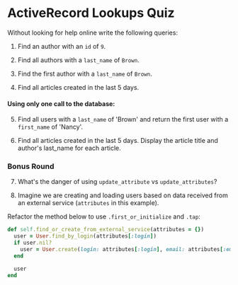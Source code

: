 # ActiveRecord Lookups Quiz

Without looking for help online write the following queries:

1. Find an author with an `id` of `9`.

2. Find all authors with a `last_name` of `Brown`.

3. Find the first author with a `last_name` of `Brown`.

4. Find all articles created in the last 5 days.


#### Using only one call to the database:

5. Find all users with a `last_name` of 'Brown' and return the first user with a `first_name` of 'Nancy'.

6. Find all articles created in the last 5 days. Display the article title and author's last_name for each article.

### Bonus Round

7. What's the danger of using `update_attribute` vs `update_attributes`?

8. Imagine we are creating and loading users based on data received from an external service (`attributes` in this example).
  
  Refactor the method below to use `.first_or_initialize` and `.tap`:

  ```ruby
  def self.find_or_create_from_external_service(attributes = {})
    user = User.find_by_login(attributes[:login])
    if user.nil?
      user = User.create(login: attributes[:login], email: attributes[:email])
    end

    user
  end
  ```
